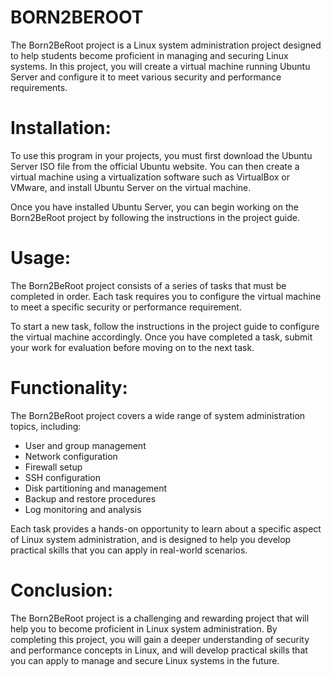 # BORN2BEROOT

The Born2BeRoot project is a Linux system administration project designed to help students become proficient in managing and securing Linux systems. In this project, you will create a virtual machine running Ubuntu Server and configure it to meet various security and performance requirements.

# Installation:

To use this program in your projects, you must first download the Ubuntu Server ISO file from the official Ubuntu website. You can then create a virtual machine using a virtualization software such as VirtualBox or VMware, and install Ubuntu Server on the virtual machine.

Once you have installed Ubuntu Server, you can begin working on the Born2BeRoot project by following the instructions in the project guide.

# Usage:

The Born2BeRoot project consists of a series of tasks that must be completed in order. Each task requires you to configure the virtual machine to meet a specific security or performance requirement.

To start a new task, follow the instructions in the project guide to configure the virtual machine accordingly. Once you have completed a task, submit your work for evaluation before moving on to the next task.

# Functionality:

The Born2BeRoot project covers a wide range of system administration topics, including:

- User and group management
- Network configuration
- Firewall setup
- SSH configuration
- Disk partitioning and management
- Backup and restore procedures
- Log monitoring and analysis

Each task provides a hands-on opportunity to learn about a specific aspect of Linux system administration, and is designed to help you develop practical skills that you can apply in real-world scenarios.

# Conclusion:

The Born2BeRoot project is a challenging and rewarding project that will help you to become proficient in Linux system administration. By completing this project, you will gain a deeper understanding of security and performance concepts in Linux, and will develop practical skills that you can apply to manage and secure Linux systems in the future.
